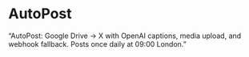 # AutoPost
“AutoPost: Google Drive → X with OpenAI captions, media upload, and webhook fallback. Posts once daily at 09:00 London.”
